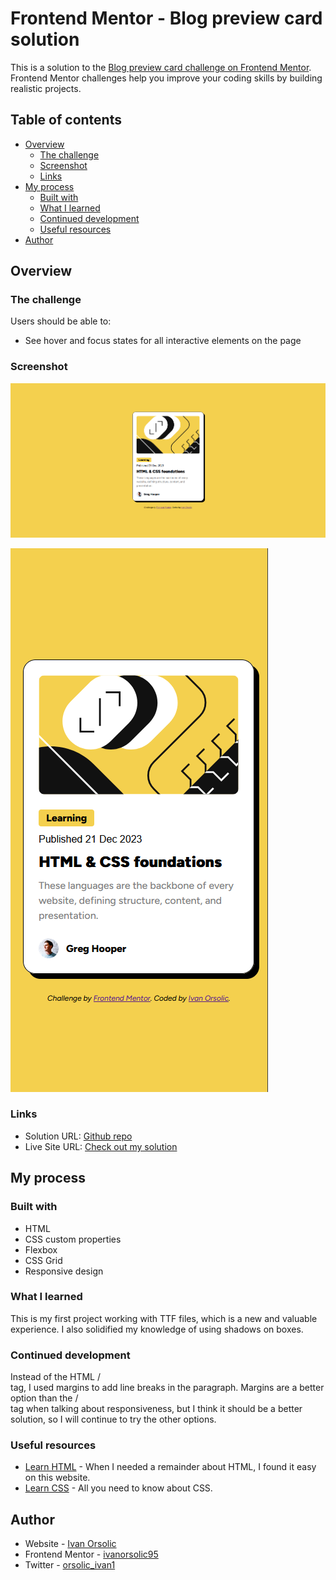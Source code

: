 # Frontend Mentor - Blog preview card solution

This is a solution to the [Blog preview card challenge on Frontend Mentor](https://www.frontendmentor.io/challenges/blog-preview-card-ckPaj01IcS). Frontend Mentor challenges help you improve your coding skills by building realistic projects.

## Table of contents

- [Overview](#overview)
  - [The challenge](#the-challenge)
  - [Screenshot](#screenshot)
  - [Links](#links)
- [My process](#my-process)
  - [Built with](#built-with)
  - [What I learned](#what-i-learned)
  - [Continued development](#continued-development)
  - [Useful resources](#useful-resources)
- [Author](#author)

## Overview

### The challenge

Users should be able to:

- See hover and focus states for all interactive elements on the page

### Screenshot

![](./assets/images/Screenshot-desktop_size.png)

![](./assets/images/Screenshot%20-mobile_size.png)

### Links

- Solution URL: [Github repo](https://github.com/ivanorsolic95/blog-preview-card-frontend-mentor)
- Live Site URL: [Check out my solution](https://blog-card-component-solution.netlify.app/)

## My process

### Built with

- HTML
- CSS custom properties
- Flexbox
- CSS Grid
- Responsive design

### What I learned

This is my first project working with TTF files, which is a new and valuable experience. I also solidified my knowledge of using shadows on boxes.

### Continued development

Instead of the HTML /<br> tag, I used margins to add line breaks in the paragraph. Margins are a better option than the /<br> tag when talking about responsiveness, but I think it should be a better solution, so I will continue to try the other options.

### Useful resources

- [Learn HTML](https://web.dev/learn/html/) - When I needed a remainder about HTML, I found it easy on this website.
- [Learn CSS](https://web.dev/learn/css/) - All you need to know about CSS.

## Author

- Website - [Ivan Orsolic](https://ivanorsolic.live/)
- Frontend Mentor - [ivanorsolic95](https://www.frontendmentor.io/profile/ivanorsolic95)
- Twitter - [orsolic_ivan1](https://x.com/orsolic_ivan1)
